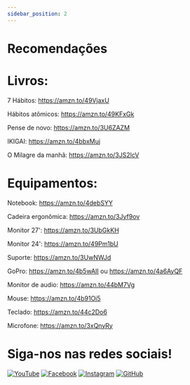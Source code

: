```yaml
---
sidebar_position: 2
---
```

# Recomendações

# Livros:

7 Hábitos: https://amzn.to/49VjaxU

Hábitos atômicos: https://amzn.to/49KFxGk

Pense de novo: https://amzn.to/3U6ZAZM

IKIGAI: https://amzn.to/4bbxMuj

O Milagre da manhã: https://amzn.to/3JS2lcV

# Equipamentos:

Notebook: https://amzn.to/4debSYY

Cadeira ergonômica: https://amzn.to/3Jyf9ov

Monitor 27': https://amzn.to/3UbGkKH

Monitor 24': https://amzn.to/49Pm1bU

Suporte: https://amzn.to/3UwNWJd

GoPro: https://amzn.to/4b5wAII ou https://amzn.to/4a6AyQF

Monitor de audio: https://amzn.to/44bM7Vg

Mouse: https://amzn.to/4b91Oi5

Teclado: https://amzn.to/44c2Do6

Microfone: https://amzn.to/3xQnyRy

# Siga-nos nas redes sociais!

[![YouTube](https://img.icons8.com/color/48/000000/youtube-play.png)](https://www.youtube.com/channel/UCdHlZugvc3w3hfHBSTLTD5w?sub_confirmation=1)
[![Facebook](https://img.icons8.com/color/48/000000/facebook.png)](https://www.facebook.com/people/Init-Code/61556939284040/)
[![Instagram](https://img.icons8.com/fluent/48/000000/instagram-new.png)](https://www.instagram.com/init_code/)
[![GitHub](https://img.icons8.com/material-rounded/48/ffffff/github.png)](https://github.com/initcodeexemplos)